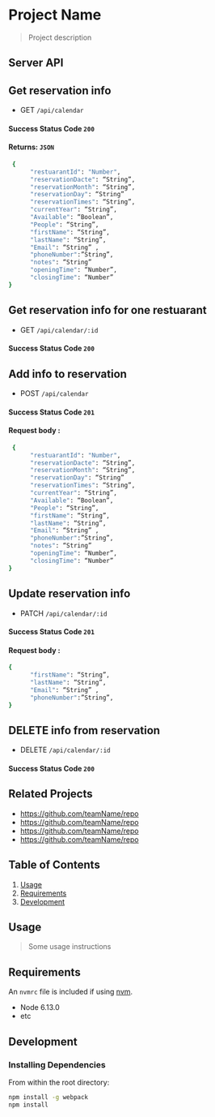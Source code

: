 # Project Name

> Project description

## Server API
## Get reservation info
   - GET `/api/calendar`

 #### Success Status Code `200`

 #### Returns: `JSON`


```sh
 {
      "restuarantId": "Number",
      "reservationDacte": “String”,
      "reservationMonth": “String”,
      "reservationDay": “String”
      "reservationTimes": “String”,
      "currentYear": “String”,
      "Available": “Boolean”,
      "People": “String”,
      "firstName": “String”,
      "lastName": “String”,
      "Email": “String” ,
      "phoneNumber":”String”,
      "notes": “String”
      "openingTime": “Number”,
      "closingTime": “Number”
}
```



## Get reservation info for one restuarant

 - GET `/api/calendar/:id`

#### Success Status Code `200`




## Add info to reservation

 - POST `/api/calendar`

#### Success Status Code `201`

#### Request body :


```sh
 {
      "restuarantId": "Number",
      "reservationDacte": “String”,
      "reservationMonth": “String”,
      "reservationDay": “String”
      "reservationTimes": “String”,
      "currentYear": “String”,
      "Available": “Boolean”,
      "People": “String”,
      "firstName": “String”,
      "lastName": “String”,
      "Email": “String” ,
      "phoneNumber":”String”,
      "notes": “String”
      "openingTime": “Number”,
      "closingTime": “Number”
}
```





## Update reservation info

 - PATCH `/api/calendar/:id`

#### Success Status Code `201`

#### Request body :

```sh
{
      "firstName": “String”,
      "lastName": “String”,
      "Email": “String” ,
      "phoneNumber":”String”,
}
```



## DELETE info from reservation

 - DELETE `/api/calendar/:id`

#### Success Status Code `200`




## Related Projects

  - https://github.com/teamName/repo
  - https://github.com/teamName/repo
  - https://github.com/teamName/repo
  - https://github.com/teamName/repo

## Table of Contents

1. [Usage](#Usage)
1. [Requirements](#requirements)
1. [Development](#development)

## Usage

> Some usage instructions

## Requirements

An `nvmrc` file is included if using [nvm](https://github.com/creationix/nvm).

- Node 6.13.0
- etc

## Development

### Installing Dependencies

From within the root directory:

```sh
npm install -g webpack
npm install
```

